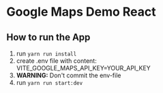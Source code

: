 # Google Maps Demo React

## How to run the App
1) run `yarn run install`
2) create .env file with content:
   VITE_GOOGLE_MAPS_API_KEY=YOUR_API_KEY
3) **WARNING:** Don't commit the env-file
4) run `yarn run start:dev`